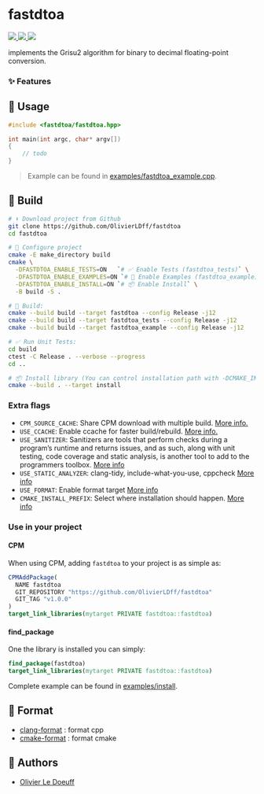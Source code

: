# fastdtoa

<p align="left">
    <a href="https://isocpp.org/">
        <img src="https://img.shields.io/badge/language-C%2B%2B17-blue.svg">
    </a>
    <a href="https://gitmoji.dev/">
        <img src="https://img.shields.io/badge/gitmoji-%20😜%20😍-FFDD67.svg?style=flat-square">
    </a>
    <a href="https://github.com/OlivierLDff/fastdtoa/actions/workflows/unit-tests.yml">
        <img src="https://github.com/OlivierLDff/fastdtoa/actions/workflows/unit-tests.yml/badge.svg">
    </a>
</p>

implements the Grisu2 algorithm for binary to decimal floating-point conversion.

### ✨ Features


## 🚀 Usage

```cpp
#include <fastdtoa/fastdtoa.hpp>

int main(int argc, char* argv[])
{
    // todo
}
```

> Example can be found in [examples/fastdtoa_example.cpp](./examples/fastdtoa_example.cpp).

## 🔨 Build

```bash
# ⬇️ Download project from Github
git clone https://github.com/OlivierLDff/fastdtoa
cd fastdtoa

# 🔧 Configure project
cmake -E make_directory build
cmake \
  -DFASTDTOA_ENABLE_TESTS=ON   `# ✅ Enable Tests (fastdtoa_tests)` \
  -DFASTDTOA_ENABLE_EXAMPLES=ON `# 🚀 Enable Examples (fastdtoa_example)` \
  -DFASTDTOA_ENABLE_INSTALL=ON `# 📦️ Enable Install` \
  -B build -S .

# 🔨 Build:
cmake --build build --target fastdtoa --config Release -j12
cmake --build build --target fastdtoa_tests --config Release -j12
cmake --build build --target fastdtoa_example --config Release -j12

# ✅ Run Unit Tests:
cd build
ctest -C Release . --verbose --progress
cd ..

# 📦️ Install library (You can control installation path with -DCMAKE_INSTALL_PREFIX=mypath)
cmake --build . --target install
```

### Extra flags

* `CPM_SOURCE_CACHE`: Share CPM download with multiple build. [More info.](https://github.com/cpm-cmake/CPM.cmake#CPM_SOURCE_CACHE)
* `USE_CCACHE`: Enable ccache for faster build/rebuild. [More info.](https://github.com/TheLartians/Ccache.cmake#ccachecmake)
* `USE_SANITIZER`: Sanitizers are tools that perform checks during a program’s runtime and returns issues, and as such, along with unit testing, code coverage and static analysis, is another tool to add to the programmers toolbox. [More info](https://github.com/StableCoder/cmake-scripts#sanitizer-builds-sanitizerscmake)
* `USE_STATIC_ANALYZER`: clang-tidy, include-what-you-use, cppcheck [More info](https://github.com/StableCoder/cmake-scripts#tools-toolscmake)
* `USE_FORMAT`: Enable format target [More info](https://github.com/TheLartians/Format.cmake#formatcmake)
* `CMAKE_INSTALL_PREFIX`: Select where installation should happen. [More info](https://cmake.org/cmake/help/latest/variable/CMAKE_INSTALL_PREFIX.html)

### Use in your project

#### CPM

When using CPM, adding `fastdtoa` to your project is as simple as:

```cmake
CPMAddPackage(
  NAME fastdtoa
  GIT_REPOSITORY "https://github.com/OlivierLDff/fastdtoa"
  GIT_TAG "v1.0.0"
)
target_link_libraries(mytarget PRIVATE fastdtoa::fastdtoa)
```

#### find_package

One the library is installed you can simply:

```cmake
find_package(fastdtoa)
target_link_libraries(mytarget PRIVATE fastdtoa::fastdtoa)
```

Complete example can be found in [examples/install](./examples/install/CMakeLists.txt).

## 💅 Format

* [clang-format](https://github.com/llvm/llvm-project/releases/tag/llvmorg-12.0.1) : format cpp
* [cmake-format](https://github.com/cheshirekow/cmake_format) : format cmake

## 👥 Authors

* [Olivier Le Doeuff](olivier.ldff@gmail.com)
